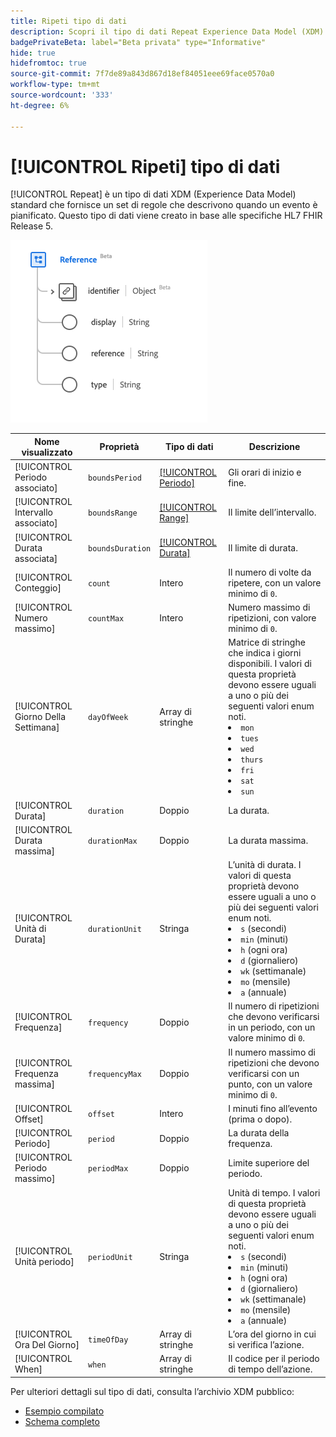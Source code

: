 ```yaml
---
title: Ripeti tipo di dati
description: Scopri il tipo di dati Repeat Experience Data Model (XDM).
badgePrivateBeta: label="Beta privata" type="Informative"
hide: true
hidefromtoc: true
source-git-commit: 7f7de89a843d867d18ef84051eee69face0570a0
workflow-type: tm+mt
source-wordcount: '333'
ht-degree: 6%

---
```


# [!UICONTROL Ripeti] tipo di dati

[!UICONTROL Repeat] è un tipo di dati XDM (Experience Data Model) standard che fornisce un set di regole che descrivono quando un evento è pianificato. Questo tipo di dati viene creato in base alle specifiche HL7 FHIR Release 5.

![Ripeti struttura tipo di dati](../../images/data-types/healthcare/reference.png)

| Nome visualizzato | Proprietà | Tipo di dati | Descrizione |
| --- | --- | --- | --- |
| [!UICONTROL Periodo associato] | `boundsPeriod` | [[!UICONTROL Periodo]](../healthcare/period.md) | Gli orari di inizio e fine. |
| [!UICONTROL Intervallo associato] | `boundsRange` | [[!UICONTROL Range]](../healthcare/range.md) | Il limite dell’intervallo. |
| [!UICONTROL Durata associata] | `boundsDuration` | [[!UICONTROL Durata]](../healthcare/duration.md) | Il limite di durata. |
| [!UICONTROL Conteggio] | `count` | Intero | Il numero di volte da ripetere, con un valore minimo di `0`. |
| [!UICONTROL Numero massimo] | `countMax` | Intero | Numero massimo di ripetizioni, con valore minimo di `0`. |
| [!UICONTROL Giorno Della Settimana] | `dayOfWeek` | Array di stringhe | Matrice di stringhe che indica i giorni disponibili. I valori di questa proprietà devono essere uguali a uno o più dei seguenti valori enum noti. <li> `mon` </li> <li> `tues` </li> <li> `wed` </li> <li> `thurs`</li>  <li> `fri` </li> <li> `sat`</li> <li> `sun`</li> |
| [!UICONTROL Durata] | `duration` | Doppio | La durata. |
| [!UICONTROL Durata massima] | `durationMax` | Doppio | La durata massima. |
| [!UICONTROL Unità di Durata] | `durationUnit` | Stringa | L’unità di durata. I valori di questa proprietà devono essere uguali a uno o più dei seguenti valori enum noti. <li> `s` (secondi) </li> <li> `min` (minuti) </li> <li> `h` (ogni ora) </li> <li> `d` (giornaliero) </li>  <li> `wk` (settimanale) </li> <li> `mo` (mensile) </li> <li> `a` (annuale)</li> |
| [!UICONTROL Frequenza] | `frequency` | Doppio | Il numero di ripetizioni che devono verificarsi in un periodo, con un valore minimo di `0`. |
| [!UICONTROL Frequenza massima] | `frequencyMax` | Doppio | Il numero massimo di ripetizioni che devono verificarsi con un punto, con un valore minimo di `0`. |
| [!UICONTROL Offset] | `offset` | Intero | I minuti fino all’evento (prima o dopo). |
| [!UICONTROL Periodo] | `period` | Doppio | La durata della frequenza. |
| [!UICONTROL Periodo massimo] | `periodMax` | Doppio | Limite superiore del periodo. |
| [!UICONTROL Unità periodo] | `periodUnit` | Stringa | Unità di tempo. I valori di questa proprietà devono essere uguali a uno o più dei seguenti valori enum noti. <li> `s` (secondi) </li> <li> `min` (minuti) </li> <li> `h` (ogni ora) </li> <li> `d` (giornaliero) </li>  <li> `wk` (settimanale) </li> <li> `mo` (mensile) </li> <li> `a` (annuale)</li> |
| [!UICONTROL Ora Del Giorno] | `timeOfDay` | Array di stringhe | L’ora del giorno in cui si verifica l’azione. |
| [!UICONTROL When] | `when` | Array di stringhe | Il codice per il periodo di tempo dell’azione. |

Per ulteriori dettagli sul tipo di dati, consulta l’archivio XDM pubblico:

* [Esempio compilato](https://github.com/adobe/xdm/blob/master/extensions/industry/healthcare/fhir/datatypes/repeat.example.1.json)
* [Schema completo](https://github.com/adobe/xdm/blob/master/extensions/industry/healthcare/fhir/datatypes/repeat.schema.json)
